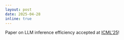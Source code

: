 ```yaml
---
layout: post
date: 2025-04-28 
inline: true
---
```


Paper on LLM inference efficiency accepted at [ICML'25](https://icml.cc/)!